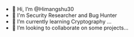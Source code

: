 - 👋 Hi, I’m @Himangshu30
- 👀 I'm Security Researcher and Bug Hunter
- 🌱 I’m currently learning Cryptography ...
- 💞️ I’m looking to collaborate on some projects...



<!---
Himangshu30/Himangshu30 is a ✨ special ✨ repository because its `README.md` (this file) appears on your GitHub profile.
You can click the Preview link to take a look at your changes.
--->
